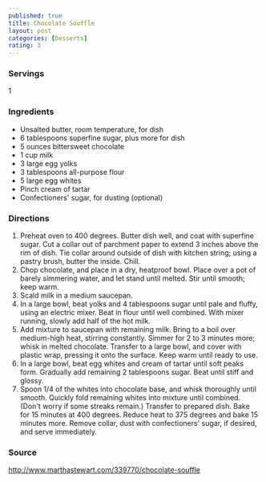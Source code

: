 ```yaml
---
published: true
title: Chocolate Souffle
layout: post
categories: [Desserts]
rating: 3
---
```

### Servings
1

### Ingredients
- Unsalted butter, room temperature, for dish
- 6 tablespoons superfine sugar, plus more for dish
- 5 ounces bittersweet chocolate
- 1 cup milk
- 3 large egg yolks
- 3 tablespoons all-purpose flour
- 5 large egg whites
- Pinch cream of tartar
- Confectioners' sugar, for dusting (optional)

### Directions
1. Preheat oven to 400 degrees. Butter dish well, and coat with superfine sugar. Cut a collar out of parchment paper to extend 3 inches above the rim of dish. Tie collar around outside of dish with kitchen string; using a pastry brush, butter the inside. Chill.
2. Chop chocolate, and place in a dry, heatproof bowl. Place over a pot of barely simmering water, and let stand until melted. Stir until smooth; keep warm.
3. Scald milk in a medium saucepan.
4. In a large bowl, beat yolks and 4 tablespoons sugar until pale and fluffy, using an electric mixer. Beat in flour until well combined. With mixer running, slowly add half of the hot milk.
5. Add mixture to saucepan with remaining milk. Bring to a boil over medium-high heat, stirring constantly. Simmer for 2 to 3 minutes more; whisk in melted chocolate. Transfer to a large bowl, and cover with plastic wrap, pressing it onto the surface. Keep warm until ready to use.
6. In a large bowl, beat egg whites and cream of tartar until soft peaks form. Gradually add remaining 2 tablespoons sugar. Beat until stiff and glossy.
7. Spoon 1/4 of the whites into chocolate base, and whisk thoroughly until smooth. Quickly fold remaining whites into mixture until combined. (Don't worry if some streaks remain.) Transfer to prepared dish. Bake for 15 minutes at 400 degrees. Reduce heat to 375 degrees and bake 15 minutes more. Remove collar, dust with confectioners' sugar, if desired, and serve immediately.

### Source
<a href="http://www.marthastewart.com/339770/chocolate-souffle" target="new">http://www.marthastewart.com/339770/chocolate-souffle</a>
